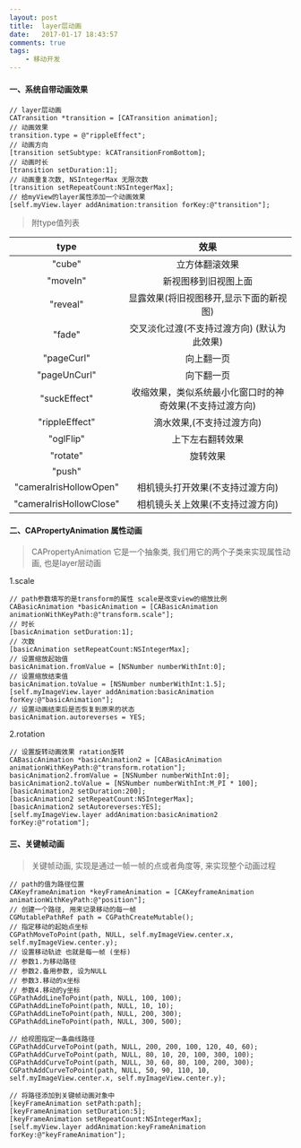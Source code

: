 ```yaml
---
layout: post
title:  layer层动画
date:   2017-01-17 18:43:57
comments: true
tags: 
	- 移动开发
---
```


#### 一、系统自带动画效果
```obj-c
// layer层动画
CATransition *transition = [CATransition animation];
// 动画效果
transition.type = @"rippleEffect";
// 动画方向
[transition setSubtype: kCATransitionFromBottom];
// 动画时长
[transition setDuration:1];
// 动画重复次数, NSIntegerMax 无限次数
[transition setRepeatCount:NSIntegerMax];
// 给myView的layer属性添加一个动画效果
[self.myView.layer addAnimation:transition forKey:@"transition"];
```
> 附type值列表

<!--more-->

| type  |  效果 |
| :------------: | :------------: |
| "cube"  | 立方体翻滚效果   |
| "moveIn"  |  新视图移到旧视图上面 |
| "reveal"  |  显露效果(将旧视图移开,显示下面的新视图) |
| "fade"  |  交叉淡化过渡(不支持过渡方向)  (默认为此效果) |
| "pageCurl"  | 向上翻一页  |
| "pageUnCurl"  | 向下翻一页  |
| "suckEffect"  |  收缩效果，类似系统最小化窗口时的神奇效果(不支持过渡方向) |
| "rippleEffect"  |  滴水效果,(不支持过渡方向) |
| "oglFlip"  | 上下左右翻转效果  |
| "rotate"  | 旋转效果  |
| "push"  |   |
| "cameraIrisHollowOpen"  |  相机镜头打开效果(不支持过渡方向) |
| "cameraIrisHollowClose"  |  相机镜头关上效果(不支持过渡方向) |

#### 二、CAPropertyAnimation 属性动画
> CAPropertyAnimation 它是一个抽象类, 我们用它的两个子类来实现属性动画, 也是layer层动画

1.scale
```obj-c
// path参数填写的是transform的属性 scale是改变view的缩放比例
CABasicAnimation *basicAnimation = [CABasicAnimation animationWithKeyPath:@"transform.scale"];
// 时长
[basicAnimation setDuration:1];
// 次数
[basicAnimation setRepeatCount:NSIntegerMax];
// 设置缩放起始值
basicAnimation.fromValue = [NSNumber numberWithInt:0];
// 设置缩放结束值
basicAnimation.toValue = [NSNumber numberWithInt:1.5];
[self.myImageView.layer addAnimation:basicAnimation forKey:@"basicAnimation"];
// 设置动画结束后是否恢复到原来的状态
basicAnimation.autoreverses = YES;
```
2.rotation
```obj-c
// 设置旋转动画效果 ratation旋转
CABasicAnimation *basicAnimation2 = [CABasicAnimation animationWithKeyPath:@"transform.rotation"];
basicAnimation2.fromValue = [NSNumber numberWithInt:0];
basicAnimation2.toValue = [NSNumber numberWithInt:M_PI * 100];
[basicAnimation2 setDuration:200];
[basicAnimation2 setRepeatCount:NSIntegerMax];
[basicAnimation2 setAutoreverses:YES];
[self.myImageView.layer addAnimation:basicAnimation2 forKey:@"rotatiom"];
```
#### 三、关键帧动画
> 关键帧动画, 实现是通过一帧一帧的点或者角度等, 来实现整个动画过程

```obj-c
// path的值为路径位置
CAKeyframeAnimation *keyFrameAnimation = [CAKeyframeAnimation animationWithKeyPath:@"position"];
// 创建一个路径, 用来记录移动的每一帧
CGMutablePathRef path = CGPathCreateMutable();
// 指定移动的起始点坐标
CGPathMoveToPoint(path, NULL, self.myImageView.center.x, self.myImageView.center.y);
// 设置移动轨迹 也就是每一帧 (坐标)
// 参数1.为移动路径
// 参数2.备用参数, 设为NULL
// 参数3.移动的x坐标
// 参数4.移动的y坐标
CGPathAddLineToPoint(path, NULL, 100, 100);
CGPathAddLineToPoint(path, NULL, 10, 10);
CGPathAddLineToPoint(path, NULL, 200, 300);
CGPathAddLineToPoint(path, NULL, 300, 500);
    
// 给视图指定一条曲线路径
CGPathAddCurveToPoint(path, NULL, 200, 200, 100, 120, 40, 60);
CGPathAddCurveToPoint(path, NULL, 80, 10, 20, 100, 300, 100);
CGPathAddCurveToPoint(path, NULL, 30, 60, 80, 100, 200, 300);
CGPathAddCurveToPoint(path, NULL, 50, 90, 110, 10, self.myImageView.center.x, self.myImageView.center.y);
    
// 将路径添加到关键帧动画对象中
[keyFrameAnimation setPath:path];
[keyFrameAnimation setDuration:5];
[keyFrameAnimation setRepeatCount:NSIntegerMax];
[self.myView.layer addAnimation:keyFrameAnimation forKey:@"keyFrameAnimation"];
```

